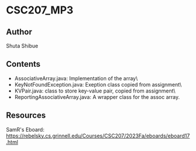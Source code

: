 # CSC207_MP3

## Author

Shuta Shibue

## Contents

- AssociativeArray.java: Implementation of the array\\
- KeyNotFoundException.java: Exeption class copied from assignment\\
- KVPair.java: class to store key-value pair, copied from assignment\\
- ReportingAssociativeArray.java: A wrapper class for the assoc array.

## Resources

SamR's Eboard: <https://rebelsky.cs.grinnell.edu/Courses/CSC207/2023Fa/eboards/eboard17.html>

